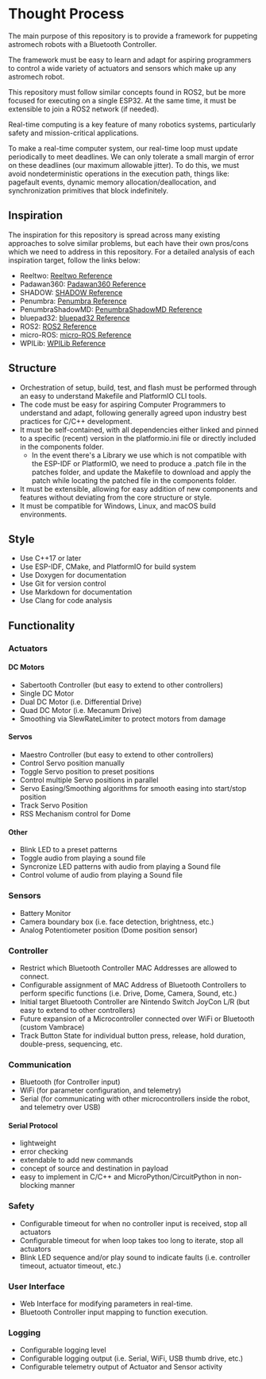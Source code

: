 # Thought Process

The main purpose of this repository is to provide a framework for puppeting astromech robots with a Bluetooth Controller. 

The framework must be easy to learn and adapt for aspiring programmers to control a wide variety of actuators and sensors which make up any astromech robot.

This repository must follow similar concepts found in ROS2, but be more focused for executing on a single ESP32. At the same time, it must be extensible to join a ROS2 network (if needed). 

Real-time computing is a key feature of many robotics systems, particularly safety and mission-critical applications. 

To make a real-time computer system, our real-time loop must update periodically to meet deadlines. We can only tolerate a small margin of error on these deadlines (our maximum allowable jitter). To do this, we must avoid nondeterministic operations in the execution path, things like: pagefault events, dynamic memory allocation/deallocation, and synchronization primitives that block indefinitely.

## Inspiration

The inspiration for this repository is spread across many existing approaches to solve similar problems, but each have their own pros/cons which we need to address in this repository. For a detailed analysis of each inspiration target, follow the links below:

- Reeltwo: [Reeltwo Reference](./reference/Reeltwo.md)
- Padawan360: [Padawan360 Reference](./reference/Padawan360.md)
- SHADOW: [SHADOW Reference](./reference/SHADOW.md)
- Penumbra: [Penumbra Reference](./reference/Penumbra.md)
- PenumbraShadowMD: [PenumbraShadowMD Reference](./reference/PenumbraShadowMD.md)
- bluepad32: [bluepad32 Reference](./reference/bluepad32.md)
- ROS2: [ROS2 Reference](./reference/ROS2.md)
- micro-ROS: [micro-ROS Reference](./reference/micro-ROS.md)
- WPILib: [WPILib Reference](./reference/WPILib.md)

## Structure

- Orchestration of setup, build, test, and flash must be performed through an easy to understand Makefile and PlatformIO CLI tools.
- The code must be easy for aspiring Computer Programmers to understand and adapt, following generally agreed upon industry best practices for C/C++ development.
- It must be self-contained, with all dependencies either linked and pinned to a specific (recent) version in the platformio.ini file or directly included in the components folder.
    - In the event there's a Library we use which is not compatible with the ESP-IDF or PlatformIO, we need to produce a .patch file in the patches folder, and update the Makefile to download and apply the patch while locating the patched file in the components folder.
- It must be extensible, allowing for easy addition of new components and features without deviating from the core structure or style.
- It must be compatible for Windows, Linux, and macOS build environments.

## Style

- Use C++17 or later
- Use ESP-IDF, CMake, and PlatformIO for build system
- Use Doxygen for documentation
- Use Git for version control
- Use Markdown for documentation
- Use Clang for code analysis

## Functionality

### Actuators

#### DC Motors

- Sabertooth Controller (but easy to extend to other controllers)
- Single DC Motor
- Dual DC Motor (i.e. Differential Drive)
- Quad DC Motor (i.e. Mecanum Drive)
- Smoothing via SlewRateLimiter to protect motors from damage

#### Servos

- Maestro Controller (but easy to extend to other controllers)
- Control Servo position manually
- Toggle Servo position to preset positions
- Control multiple Servo positions in parallel
- Servo Easing/Smoothing algorithms for smooth easing into start/stop position
- Track Servo Position
- RSS Mechanism control for Dome

#### Other

- Blink LED to a preset patterns
- Toggle audio from playing a sound file
- Syncronize LED patterns with audio from playing a Sound file
- Control volume of audio from playing a Sound file

### Sensors

- Battery Monitor
- Camera boundary box (i.e. face detection, brightness, etc.)
- Analog Potentiometer position (Dome position sensor)

### Controller

- Restrict which Bluetooth Controller MAC Addresses are allowed to connect.
- Configurable assignment of MAC Address of Bluetooth Controllers to perform specific functions (i.e. Drive, Dome, Camera, Sound, etc.)
- Initial target Bluetooth Controller are Nintendo Switch JoyCon L/R (but easy to extend to other controllers)
- Future expansion of a Microcontroller connected over WiFi or Bluetooth (custom Vambrace) 
- Track Button State for individual button press, release, hold duration, double-press, sequencing, etc.

### Communication

- Bluetooth (for Controller input)
- WiFi (for parameter configuration, and telemetry)
- Serial (for communicating with other microcontrollers inside the robot, and telemetry over USB)

#### Serial Protocol

- lightweight
- error checking
- extendable to add new commands
- concept of source and destination in payload
- easy to implement in C/C++ and MicroPython/CircuitPython in non-blocking manner

### Safety

- Configurable timeout for when no controller input is received, stop all actuators
- Configurable timeout for when loop takes too long to iterate, stop all actuators
- Blink LED sequence and/or play sound to indicate faults (i.e. controller timeout, actuator timeout, etc.)

### User Interface

- Web Interface for modifying parameters in real-time.
- Bluetooth Controller input mapping to function execution.

### Logging

- Configurable logging level
- Configurable logging output (i.e. Serial, WiFi, USB thumb drive, etc.)
- Configurable telemetry output of Actuator and Sensor activity
